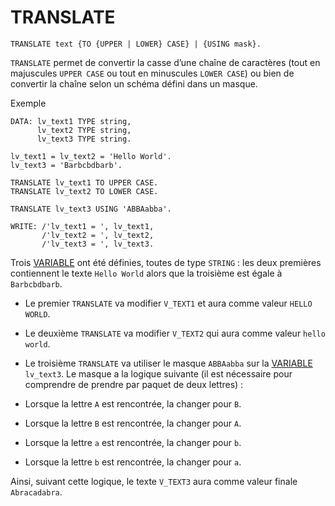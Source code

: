 # TRANSLATE

```abap
TRANSLATE text {TO {UPPER | LOWER} CASE} | {USING mask}.
```

``TRANSLATE`` permet de convertir la casse d’une chaîne de caractères (tout en majuscules `UPPER CASE` ou tout en minuscules `LOWER CASE`) ou bien de convertir la chaîne selon un schéma défini dans un masque.

Exemple

```abap
DATA: lv_text1 TYPE string,
      lv_text2 TYPE string,
      lv_text3 TYPE string.

lv_text1 = lv_text2 = 'Hello World'.
lv_text3 = 'Barbcbdbarb'.

TRANSLATE lv_text1 TO UPPER CASE.
TRANSLATE lv_text2 TO LOWER CASE.

TRANSLATE lv_text3 USING 'ABBAabba'.

WRITE: /'lv_text1 = ', lv_text1,
       /'lv_text2 = ', lv_text2,
       /'lv_text3 = ', lv_text3.
```

Trois [VARIABLE](./01_Variables.md) ont été définies, toutes de type `STRING` : les deux premières contiennent le texte `Hello World` alors que la troisième est égale à `Barbcbdbarb`.

- Le premier `TRANSLATE` va modifier `V_TEXT1` et aura comme valeur `HELLO WORLD`.

- Le deuxième `TRANSLATE` va modifier `V_TEXT2` qui aura comme valeur `hello world`.

- Le troisième `TRANSLATE` va utiliser le masque `ABBAabba` sur la [VARIABLE](./01_Variables.md) `lv_text3`. Le masque a la logique suivante (il est nécessaire pour comprendre de prendre par paquet de deux lettres) :

- Lorsque la lettre `A` est rencontrée, la changer pour `B`.

- Lorsque la lettre `B` est rencontrée, la changer pour `A`.

- Lorsque la lettre `a` est rencontrée, la changer pour `b`.

- Lorsque la lettre `b` est rencontrée, la changer pour `a`.

Ainsi, suivant cette logique, le texte `V_TEXT3` aura comme valeur finale `Abracadabra`.
